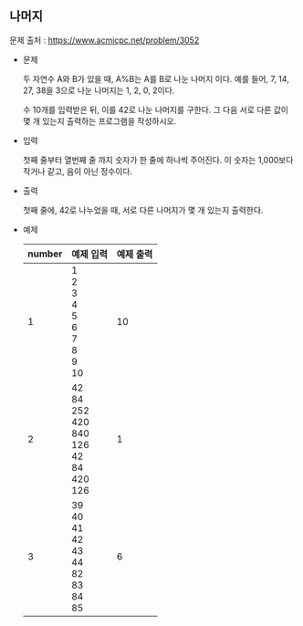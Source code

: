## 나머지

문제 출처 : https://www.acmicpc.net/problem/3052

- 문제 

  두 자연수 A와 B가 있을 때, A%B는 A를 B로 나눈 나머지 이다. 예를 들어, 7, 14, 27, 38을 3으로 나눈 나머지는 1, 2, 0, 2이다. 

  수 10개를 입력받은 뒤, 이를 42로 나눈 나머지를 구한다. 그 다음 서로 다른 값이 몇 개 있는지 출력하는 프로그램을 작성하시오.

  

- 입력

  첫째 줄부터 열번째 줄 까지 숫자가 한 줄에 하나씩 주어진다. 이 숫자는 1,000보다 작거나 같고, 음이 아닌 정수이다.

  

- 출력

  첫째 줄에, 42로 나누었을 때, 서로 다른 나머지가 몇 개 있는지 출력한다.

  

- 예제

  | number | 예제 입력                                                    | 예제 출력 |
  | ------ | ------------------------------------------------------------ | --------- |
  | 1      | 1<br />2<br />3<br />4<br />5<br />6<br />7<br />8<br />9<br />10 | 10        |
  | 2      | 42<br />84<br />252<br />420<br />840<br />126<br />42<br />84<br />420<br />126 | 1         |
  | 3      | 39<br />40<br />41<br />42<br />43<br />44<br />82<br />83<br />84<br />85 | 6         |
  
